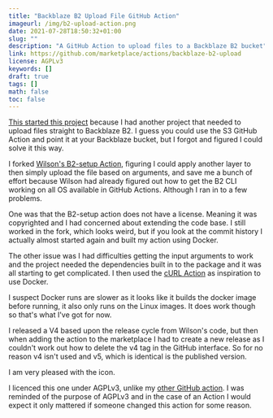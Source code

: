 ```yaml
---
title: "Backblaze B2 Upload File GitHub Action"
imageurl: /img/b2-upload-action.png
date: 2021-07-28T18:50:32+01:00
slug: ""
description: "A GitHub Action to upload files to a Backblaze B2 bucket"
link: https://github.com/marketplace/actions/backblaze-b2-upload
license: AGPLv3
keywords: []
draft: true
tags: []
math: false
toc: false
---
```


[This started this project](https://github.com/yamatt/backblaze-b2-upload-action) because I had another project that needed to upload files straight to Backblaze B2. I guess you could use the S3 GitHub Action and point it at your Backblaze bucket, but I forgot and figured I could solve it this way.

I forked [Wilson's B2-setup Action](https://github.com/wilsonzlin/setup-b2), figuring I could apply another layer to then simply upload the file based on arguments, and save me a bunch of effort because Wilson had already figured out how to get the B2 CLI working on all OS available in GitHub Actions. Although I ran in to a few problems.

One was that the B2-setup action does not have a license. Meaning it was copyrighted and I had concerned about extending the code base. I still worked in the fork, which looks weird, but if you look at the commit history I actually almost started again and built my action using Docker.

The other issue was I had difficulties getting the input arguments to work and the project needed the dependencies built in to the package and it was all starting to get complicated. I then used the [cURL Action](https://github.com/enflo/curl-action) as inspiration to use Docker.

I suspect Docker runs are slower as it looks like it builds the docker image before running, it also only runs on the Linux images. It does work though so that's what I've got for now.

I released a V4 based upon the release cycle from Wilson's code, but then when adding the action to the marketplace I had to create a new release as I couldn't work out how to delete the v4 tag in the GitHub interface. So for no reason v4 isn't used and v5, which is identical is the published version.

I am very pleased with the icon.

I licenced this one under AGPLv3, unlike my [other GitHub action](https://matt.copperwaite.net/showcase/scaleway-serverless-action/). I was reminded of the purpose of AGPLv3 and in the case of an Action I would expect it only mattered if someone changed this action for some reason.
